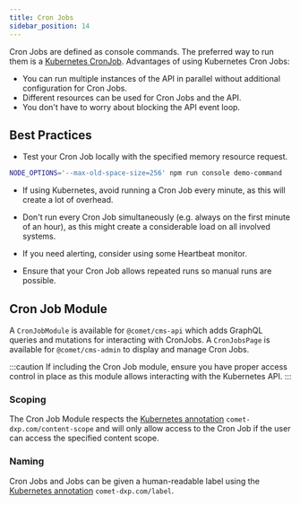```yaml
---
title: Cron Jobs
sidebar_position: 14
---
```


Cron Jobs are defined as console commands. The preferred way to run them is a [Kubernetes CronJob](https://kubernetes.io/docs/concepts/workloads/controllers/cron-jobs/). Advantages of using Kubernetes Cron Jobs:

-   You can run multiple instances of the API in parallel without additional configuration for Cron Jobs.
-   Different resources can be used for Cron Jobs and the API.
-   You don't have to worry about blocking the API event loop.

## Best Practices

-   Test your Cron Job locally with the specified memory resource request.

```bash
NODE_OPTIONS='--max-old-space-size=256' npm run console demo-command
```

-   If using Kubernetes, avoid running a Cron Job every minute, as this will create a lot of overhead.

-   Don't run every Cron Job simultaneously (e.g. always on the first minute of an hour), as this might create a considerable load on all involved systems.

-   If you need alerting, consider using some Heartbeat monitor.

-   Ensure that your Cron Job allows repeated runs so manual runs are possible.

## Cron Job Module

A `CronJobModule` is available for `@comet/cms-api` which adds GraphQL queries and mutations for interacting with CronJobs. A `CronJobsPage` is available for `@comet/cms-admin` to display and manage Cron Jobs.

:::caution
If including the Cron Job module, ensure you have proper access control in place as this module allows interacting with the Kubernetes API.
:::

### Scoping

The Cron Job Module respects the [Kubernetes annotation](https://kubernetes.io/docs/concepts/overview/working-with-objects/annotations/) `comet-dxp.com/content-scope` and will only allow access to the Cron Job if the user can access the specified content scope.

### Naming

Cron Jobs and Jobs can be given a human-readable label using the [Kubernetes annotation](https://kubernetes.io/docs/concepts/overview/working-with-objects/annotations/) `comet-dxp.com/label`.
